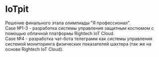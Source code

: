 # IoTpit
Решение финального этапа олимпиады "Я профессионал".  
Case №1-3 - разработка системы управления защитным костюмом с помощью облачной платформы Rightech IoT Cloud.  
Case №4 - разработка чат-бота телеграмм как системы управления системой мониторинга физических показателей шахтера (так же на основе Rightech IoT Cloud).  
